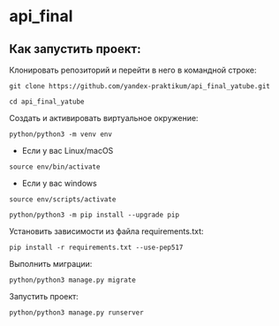 # api_final
## Как запустить проект:
Клонировать репозиторий и перейти в него в командной строке:
```
git clone https://github.com/yandex-praktikum/api_final_yatube.git
```
```
cd api_final_yatube
```
Cоздать и активировать виртуальное окружение:
```
python/python3 -m venv env
```
* Если у вас Linux/macOS
```
source env/bin/activate
```
* Если у вас windows
```
source env/scripts/activate
```
```
python/python3 -m pip install --upgrade pip
```
Установить зависимости из файла requirements.txt:
```
pip install -r requirements.txt --use-pep517
```
Выполнить миграции:
```
python/python3 manage.py migrate
```
Запустить проект:
```
python/python3 manage.py runserver
```
